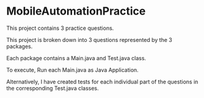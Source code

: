 # MobileAutomationPractice
This project contains 3 practice questions.

This project is broken down into 3 questions represented by the 3 packages.

Each package contains a Main.java and Test.java class.

To execute, Run each Main.java as Java Application.

Alternatively, I have created tests for each individual part of the questions in the corresponding Test.java classes.